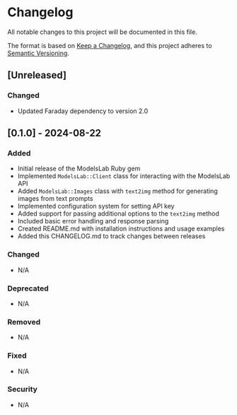 # Changelog

All notable changes to this project will be documented in this file.

The format is based on [Keep a Changelog](https://keepachangelog.com/en/1.0.0/),
and this project adheres to [Semantic Versioning](https://semver.org/spec/v2.0.0.html).

## [Unreleased]

### Changed
- Updated Faraday dependency to version 2.0

## [0.1.0] - 2024-08-22

### Added
- Initial release of the ModelsLab Ruby gem
- Implemented `ModelsLab::Client` class for interacting with the ModelsLab API
- Added `ModelsLab::Images` class with `text2img` method for generating images from text prompts
- Implemented configuration system for setting API key
- Added support for passing additional options to the `text2img` method
- Included basic error handling and response parsing
- Created README.md with installation instructions and usage examples
- Added this CHANGELOG.md to track changes between releases

### Changed
- N/A

### Deprecated
- N/A

### Removed
- N/A

### Fixed
- N/A

### Security
- N/A
